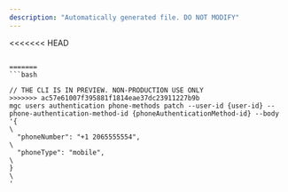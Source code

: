 ```yaml
---
description: "Automatically generated file. DO NOT MODIFY"
---
```


<<<<<<< HEAD
```cli

=======
```bash

// THE CLI IS IN PREVIEW. NON-PRODUCTION USE ONLY
>>>>>>> ac57e61007f395881f1814eae37dc23911227b9b
mgc users authentication phone-methods patch --user-id {user-id} --phone-authentication-method-id {phoneAuthenticationMethod-id} --body '{\
  "phoneNumber": "+1 2065555554",\
  "phoneType": "mobile",\
}\
'

```